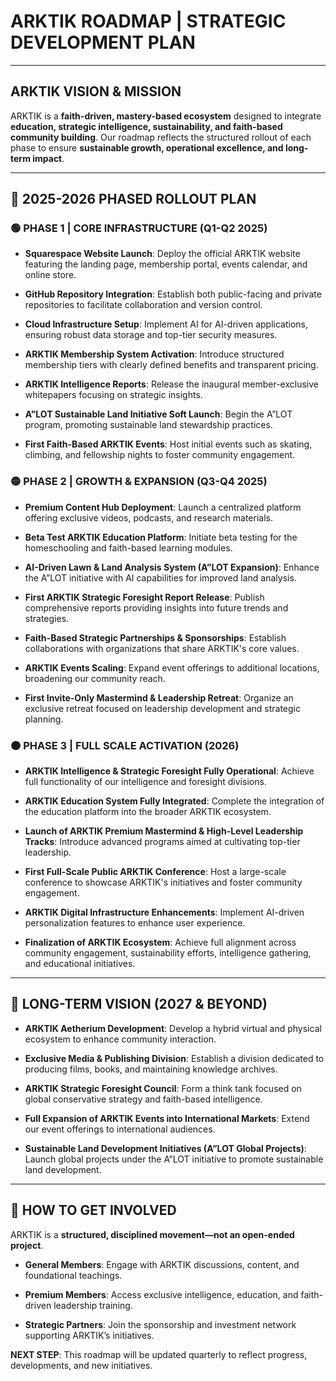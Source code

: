# ARKTIK ROADMAP | STRATEGIC DEVELOPMENT PLAN

---

##  ARKTIK VISION & MISSION

ARKTIK is a **faith-driven, mastery-based ecosystem** designed to integrate **education, strategic intelligence, sustainability, and faith-based community building**. Our roadmap reflects the structured rollout of each phase to ensure **sustainable growth, operational excellence, and long-term impact**.

---

## 🔹 2025-2026 PHASED ROLLOUT PLAN

### 🟢 PHASE 1 | CORE INFRASTRUCTURE (Q1-Q2 2025)

- **Squarespace Website Launch**: Deploy the official ARKTIK website featuring the landing page, membership portal, events calendar, and online store.

- **GitHub Repository Integration**: Establish both public-facing and private repositories to facilitate collaboration and version control.

- **Cloud Infrastructure Setup**: Implement AI for AI-driven applications, ensuring robust data storage and top-tier security measures.

- **ARKTIK Membership System Activation**: Introduce structured membership tiers with clearly defined benefits and transparent pricing.

- **ARKTIK Intelligence Reports**: Release the inaugural member-exclusive whitepapers focusing on strategic insights.

- **A”LOT Sustainable Land Initiative Soft Launch**: Begin the A”LOT program, promoting sustainable land stewardship practices.

- **First Faith-Based ARKTIK Events**: Host initial events such as skating, climbing, and fellowship nights to foster community engagement.

### 🟡 PHASE 2 | GROWTH & EXPANSION (Q3-Q4 2025)

- **Premium Content Hub Deployment**: Launch a centralized platform offering exclusive videos, podcasts, and research materials.

- **Beta Test ARKTIK Education Platform**: Initiate beta testing for the homeschooling and faith-based learning modules.

- **AI-Driven Lawn & Land Analysis System (A”LOT Expansion)**: Enhance the A”LOT initiative with AI capabilities for improved land analysis.

- **First ARKTIK Strategic Foresight Report Release**: Publish comprehensive reports providing insights into future trends and strategies.

- **Faith-Based Strategic Partnerships & Sponsorships**: Establish collaborations with organizations that share ARKTIK's core values.

- **ARKTIK Events Scaling**: Expand event offerings to additional locations, broadening our community reach.

- **First Invite-Only Mastermind & Leadership Retreat**: Organize an exclusive retreat focused on leadership development and strategic planning.

### 🟠 PHASE 3 | FULL SCALE ACTIVATION (2026)

- **ARKTIK Intelligence & Strategic Foresight Fully Operational**: Achieve full functionality of our intelligence and foresight divisions.

- **ARKTIK Education System Fully Integrated**: Complete the integration of the education platform into the broader ARKTIK ecosystem.

- **Launch of ARKTIK Premium Mastermind & High-Level Leadership Tracks**: Introduce advanced programs aimed at cultivating top-tier leadership.

- **First Full-Scale Public ARKTIK Conference**: Host a large-scale conference to showcase ARKTIK's initiatives and foster community engagement.

- **ARKTIK Digital Infrastructure Enhancements**: Implement AI-driven personalization features to enhance user experience.

- **Finalization of ARKTIK Ecosystem**: Achieve full alignment across community engagement, sustainability efforts, intelligence gathering, and educational initiatives.

---

## 🔹 LONG-TERM VISION (2027 & BEYOND)

- **ARKTIK Aetherium Development**: Develop a hybrid virtual and physical ecosystem to enhance community interaction.

- **Exclusive Media & Publishing Division**: Establish a division dedicated to producing films, books, and maintaining knowledge archives.

- **ARKTIK Strategic Foresight Council**: Form a think tank focused on global conservative strategy and faith-based intelligence.

- **Full Expansion of ARKTIK Events into International Markets**: Extend our event offerings to international audiences.

- **Sustainable Land Development Initiatives (A”LOT Global Projects)**: Launch global projects under the A”LOT initiative to promote sustainable land development.

---

## 🔹 HOW TO GET INVOLVED

ARKTIK is a **structured, disciplined movement—not an open-ended project**.

- **General Members**: Engage with ARKTIK discussions, content, and foundational teachings.

- **Premium Members**: Access exclusive intelligence, education, and faith-driven leadership training.

- **Strategic Partners**: Join the sponsorship and investment network supporting ARKTIK’s initiatives.

**NEXT STEP**: This roadmap will be updated quarterly to reflect progress, developments, and new initiatives.
